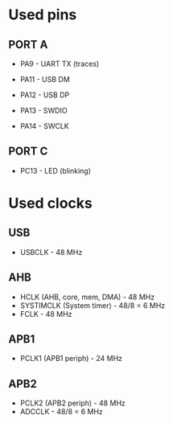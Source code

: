 
# Used pins

## PORT A

  * PA9  - UART TX (traces)

  * PA11 - USB DM
  * PA12 - USB DP

  * PA13 - SWDIO
  * PA14 - SWCLK

## PORT C

  * PC13 - LED (blinking)

# Used clocks

## USB

  * USBCLK  - 48 MHz

## AHB

  * HCLK (AHB, core, mem, DMA) - 48 MHz
  * SYSTIMCLK (System timer) - 48/8 = 6 MHz
  * FCLK - 48 MHz

## APB1

  * PCLK1 (APB1 periph) - 24 MHz

## APB2

  * PCLK2 (APB2 periph) - 48 MHz
  * ADCCLK - 48/8 = 6 MHz
